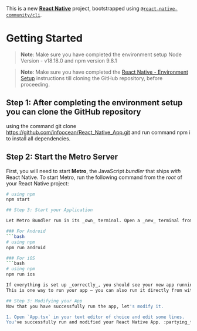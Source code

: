 This is a new [**React Native**](https://reactnative.dev) project,
bootstrapped using [`@react-native-community/cli`](https://github.com/react-native-community/cli).

# Getting Started

>**Note**: Make sure you have completed the environment setup 
Node Version - v18.18.0 and npm version 9.8.1

>**Note**: Make sure you have completed the [React Native - Environment Setup](https://reactnative.dev/docs/environment-setup) instructions till cloning the GitHub repository, before proceeding.


## Step 1: After completing the environment setup you can clone the GitHub repository
using the command git clone https://github.com/infoocean/React_Native_App.git  and run command npm i to install all dependencies.

## Step 2: Start the Metro Server
First, you will need to start **Metro**, the JavaScript _bundler_ that ships _with_ React Native.
To start Metro, run the following command from the _root_ of your React Native project:

```bash
# using npm
npm start

## Step 3: Start your Application

Let Metro Bundler run in its _own_ terminal. Open a _new_ terminal from the _root_ of your React Native project. Run the following command to start your _Android_ or _iOS_ app:

### For Android
```bash
# using npm
npm run android

### For iOS
```bash
# using npm
npm run ios

If everything is set up _correctly_, you should see your new app running in your _Android Emulator_ or _iOS Simulator_ shortly provided you have set up your emulator/simulator correctly.
This is one way to run your app — you can also run it directly from within Android Studio and Xcode respectively.

## Step 3: Modifying your App
Now that you have successfully run the app, let's modify it.

1. Open `App.tsx` in your text editor of choice and edit some lines.
You've successfully run and modified your React Native App. :partying_face:


